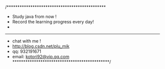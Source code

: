 /**********************************************
 *	Study java from now !
 *	Record the learning progress every day!
 * 
 **********************************************
 *	chat with me !
 *	http://blog.csdn.net/plu_mik
 *	qq: 932191671
 *	email: kotori92@vip.qq.com  
 *********************************************/
